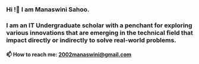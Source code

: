 ### Hi !👋 I am Manaswini Sahoo.
### I am an IT Undergraduate scholar with a penchant for exploring various innovations that are emerging in the technical field that impact directly or indirectly to solve real-world problems.

#### 📫 How to reach me: 2002manaswini@gmail.com
####  

<!--
**2002Manaswini/2002Manaswini** is a ✨ _special_ ✨ repository because its `README.md` (this file) appears on your GitHub profile.

Here are some ideas to get you started:

- 💬 Ask me about I am an IT Undergraduate scholar with a penchant for exploring various innovations that are emerging in the technical field.
- 📫 How to reach me: https://www.instagram.com/roshni_47._/

-->
